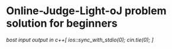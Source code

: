 # Online-Judge-Light-oJ problem solution for beginners 

_bost input output in c++[
ios::sync_with_stdio(0);
    cin.tie(0);
    ]_
 

